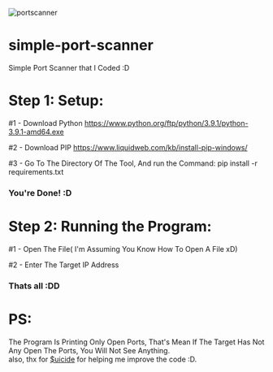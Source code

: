 ![portscanner](https://user-images.githubusercontent.com/76407363/103696742-90a81780-4fa7-11eb-92cd-bc2dc9f88b3c.png)


# simple-port-scanner

Simple Port Scanner that I Coded :D


# Step 1: Setup:

#1 - Download Python https://www.python.org/ftp/python/3.9.1/python-3.9.1-amd64.exe

#2 - Download PIP https://www.liquidweb.com/kb/install-pip-windows/

#3 - Go To The Directory Of The Tool, And run the Command: pip install -r requirements.txt 

### You're Done! :D


# Step 2: Running the Program:

#1 - Open The File( I'm Assuming You Know How To Open A File xD)

#2 - Enter The Target IP Address

### Thats all :DD

# PS:
The Program Is Printing Only Open Ports, That's Mean If The Target Has Not Any Open The Ports, You Will Not See Anything.<br>
also, thx for [$uicide](https://github.com/5uicidE) for helping me improve the code :D.
